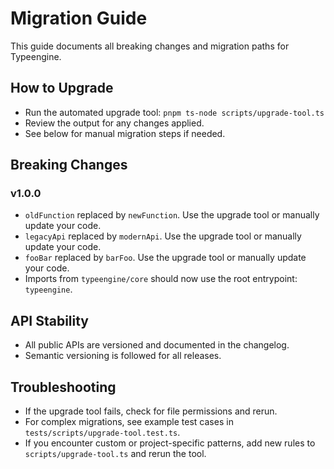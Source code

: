 # Migration Guide

This guide documents all breaking changes and migration paths for Typeengine.

## How to Upgrade
- Run the automated upgrade tool: `pnpm ts-node scripts/upgrade-tool.ts`
- Review the output for any changes applied.
- See below for manual migration steps if needed.

## Breaking Changes


### v1.0.0
- `oldFunction` replaced by `newFunction`. Use the upgrade tool or manually update your code.
- `legacyApi` replaced by `modernApi`. Use the upgrade tool or manually update your code.
- `fooBar` replaced by `barFoo`. Use the upgrade tool or manually update your code.
- Imports from `typeengine/core` should now use the root entrypoint: `typeengine`.

## API Stability
- All public APIs are versioned and documented in the changelog.
- Semantic versioning is followed for all releases.


## Troubleshooting
- If the upgrade tool fails, check for file permissions and rerun.
- For complex migrations, see example test cases in `tests/scripts/upgrade-tool.test.ts`.
- If you encounter custom or project-specific patterns, add new rules to `scripts/upgrade-tool.ts` and rerun the tool.
